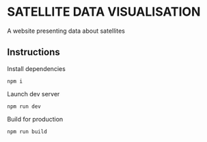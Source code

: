 # SATELLITE DATA VISUALISATION

A website presenting data about satellites

## Instructions

Install dependencies

```
npm i
```

Launch dev server

```
npm run dev
```

Build for production

```
npm run build